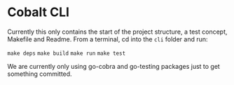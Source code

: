 # Cobalt CLI

Currently this only contains the start of the project structure, a test concept, Makefile and Readme. From a terminal, cd into the `cli` folder and run:

```make deps```
```make build```
```make run```
```make test```

We are currently only using go-cobra and go-testing packages just to get something committed. 